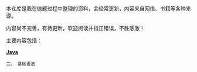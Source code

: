 本仓库是我在做题过程中整理的资料，会经常更新，内容来自网络、书籍等各种来源。

内容尚不完善，有待更新，欢迎阅读并指正错误，不胜感激！

主要内容包括：

**<a href="08. Java.md" title="Title">Java</a>**
	
	二、 基础语法


